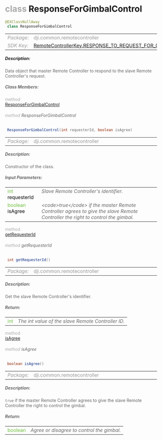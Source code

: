 <div class="article"><h1 ><font color="#AAA">class </font>ResponseForGimbalControl</h1></div>

~~~java
@EXClassNullAway
 class ResponseForGimbalControl 
~~~

<html><table class="table-supportedby"><tr valign="top"><td width=15%><font color="#999"><i>Package:</i></td><td width=85%><font color="#999">dji.common.remotecontroller</td></tr><tr valign="top"><td width=15%><font color="#999"><i>SDK Key:</i></td><td width=85%><font color="#999"><a href="/Components/KeyManager/DJIRemoteControllerKey.html#remotecontrollerkey_response_to_request_for_gimbal_control_key">RemoteControllerKey.RESPONSE_TO_REQUEST_FOR_GIMBAL_CONTROL</a></td></tr></table></html>



##### Description:



<font color="#666">Data object that master Remote Controller to respond to the slave Remote Controller's request.



##### Class Members:

<div class="api-row" id="djiremotecontroller_responseforgimbalcontrol_constructor"><div class="api-col left"></div><div class="api-col middle" style="color:#AAA">method</div><div class="api-col right"><a class="trigger" href="#djiremotecontroller_responseforgimbalcontrol_constructor_inline">ResponseForGimbalControl</a></div></div><div class="inline-doc" id="djiremotecontroller_responseforgimbalcontrol_constructor_inline"

><div class="article"><h6 ><font color="#AAA">method </font>ResponseForGimbalControl</h6></div>

~~~java
 ResponseForGimbalControl(int requesterId, boolean isAgree) 
~~~

<html><table class="table-supportedby"><tr valign="top"><td width=15%><font color="#999"><i>Package:</i></td><td width=85%><font color="#999">dji.common.remotecontroller</td></tr></table></html>



##### Description:



<font color="#666">Constructor of the class.



##### Input Parameters:

<html><table class="table-inline-parameters"><tr valign="top"><td><font color="#70BF41">int <font color="#000">requesterId</td><td><font color="#666"><i>Slave Remote Controller's identifier.</i></td></tr><tr valign="top"><td><font color="#70BF41">boolean <font color="#000">isAgree</td><td><font color="#666"><i>&lt;code&gt;true&lt;/code&gt; if the master Remote Controller agrees to give the slave Remote Controller the right to control the gimbal.</i></td></tr></table></html></div>

<div class="api-row" id="djiremotecontroller_responseforgimbalcontrol_getrequesterid"><div class="api-col left"></div><div class="api-col middle" style="color:#AAA">method</div><div class="api-col right"><a class="trigger" href="#djiremotecontroller_responseforgimbalcontrol_getrequesterid_inline">getRequesterId</a></div></div><div class="inline-doc" id="djiremotecontroller_responseforgimbalcontrol_getrequesterid_inline"

><div class="article"><h6 ><font color="#AAA">method </font>getRequesterId</h6></div>

~~~java
 int getRequesterId() 
~~~

<html><table class="table-supportedby"><tr valign="top"><td width=15%><font color="#999"><i>Package:</i></td><td width=85%><font color="#999">dji.common.remotecontroller</td></tr></table></html>



##### Description:



<font color="#666">Get the slave Remote Controller's identifier.



##### Return:

<html><table class="table-inline-parameters"><tr valign="top"><td><font color="#70BF41">int</td><td><font color="#666"><i>The int value of the slave Remote Controller ID.</i></td></tr></table></html></div>

<div class="api-row" id="djiremotecontroller_responseforgimbalcontrol_isagree"><div class="api-col left"></div><div class="api-col middle" style="color:#AAA">method</div><div class="api-col right"><a class="trigger" href="#djiremotecontroller_responseforgimbalcontrol_isagree_inline">isAgree</a></div></div><div class="inline-doc" id="djiremotecontroller_responseforgimbalcontrol_isagree_inline"

><div class="article"><h6 ><font color="#AAA">method </font>isAgree</h6></div>

~~~java
 boolean isAgree() 
~~~

<html><table class="table-supportedby"><tr valign="top"><td width=15%><font color="#999"><i>Package:</i></td><td width=85%><font color="#999">dji.common.remotecontroller</td></tr></table></html>



##### Description:



<font color="#666"><code>true</code> if the master Remote Controller agrees to give the slave Remote Controller the right to control the gimbal.



##### Return:

<html><table class="table-inline-parameters"><tr valign="top"><td><font color="#70BF41">boolean</td><td><font color="#666"><i>Agree or disagree to control the gimbal.</i></td></tr></table></html></div>


